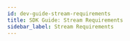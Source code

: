 ```yaml
---
id: dev-guide-stream-requirements
title: SDK Guide: Stream Requirements
sidebar_label: Stream Requirements
---
```

